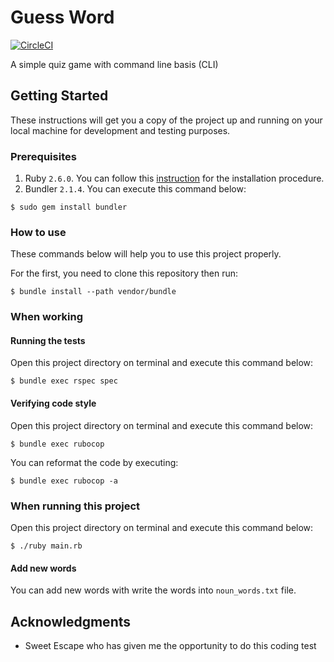 # Guess Word

[![CircleCI](https://circleci.com/gh/mughieams/guess-word/tree/master.svg?style=svg)](https://circleci.com/gh/mughieams/guess-word/tree/master)

A simple quiz game with command line basis (CLI)

## Getting Started

These instructions will get you a copy of the project up and running on your local machine for development and testing purposes.

### Prerequisites

1. Ruby `2.6.0`. You can follow this [instruction](https://www.ruby-lang.org/en/documentation/installation/) for the installation procedure.
2. Bundler `2.1.4`. You can execute this command below:
```console
$ sudo gem install bundler
```

### How to use

These commands below will help you to use this project properly.

For the first, you need to clone this repository then run:

```
$ bundle install --path vendor/bundle
```
### When working

#### Running the tests

Open this project directory on terminal and execute this command below:

```console
$ bundle exec rspec spec
```

#### Verifying code style

Open this project directory on terminal and execute this command below:

```console
$ bundle exec rubocop 
```

You can reformat the code by executing:

```console
$ bundle exec rubocop -a
```

### When running this project

Open this project directory on terminal and execute this command below:

```console
$ ./ruby main.rb
```
#### Add new words

You can add new words with write the words into `noun_words.txt` file. 

## Acknowledgments

* Sweet Escape who has given me the opportunity to do this coding test
